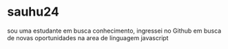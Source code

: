 # sauhu24
sou uma estudante em busca conhecimento, ingressei no Github em busca de novas oportunidades na area de linguagem javascript

